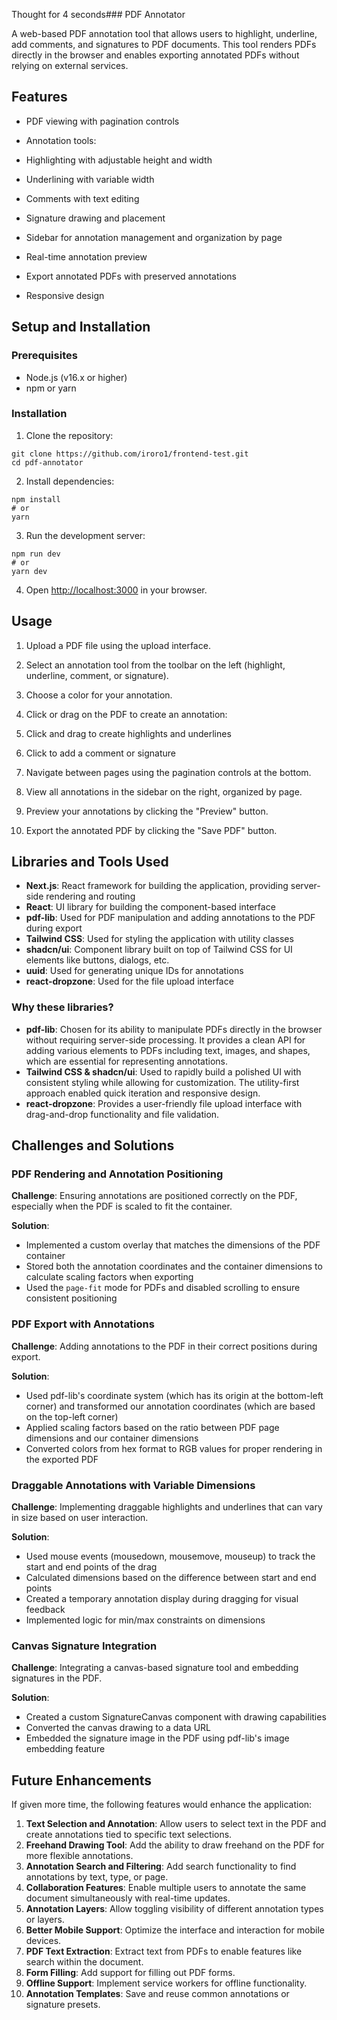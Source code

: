 Thought for 4 seconds### PDF Annotator

A web-based PDF annotation tool that allows users to highlight, underline, add comments, and signatures to PDF documents. This tool renders PDFs directly in the browser and enables exporting annotated PDFs without relying on external services.

## Features

- PDF viewing with pagination controls
- Annotation tools:

- Highlighting with adjustable height and width
- Underlining with variable width
- Comments with text editing
- Signature drawing and placement

- Sidebar for annotation management and organization by page
- Real-time annotation preview
- Export annotated PDFs with preserved annotations
- Responsive design

## Setup and Installation

### Prerequisites

- Node.js (v16.x or higher)
- npm or yarn

### Installation

1. Clone the repository:

```shellscript
git clone https://github.com/iroro1/frontend-test.git
cd pdf-annotator
```

2. Install dependencies:

```shellscript
npm install
# or
yarn
```

3. Run the development server:

```shellscript
npm run dev
# or
yarn dev
```

4. Open [http://localhost:3000](http://localhost:3000) in your browser.

## Usage

1. Upload a PDF file using the upload interface.
2. Select an annotation tool from the toolbar on the left (highlight, underline, comment, or signature).
3. Choose a color for your annotation.
4. Click or drag on the PDF to create an annotation:

5. Click and drag to create highlights and underlines
6. Click to add a comment or signature

7. Navigate between pages using the pagination controls at the bottom.
8. View all annotations in the sidebar on the right, organized by page.
9. Preview your annotations by clicking the "Preview" button.
10. Export the annotated PDF by clicking the "Save PDF" button.

## Libraries and Tools Used

- **Next.js**: React framework for building the application, providing server-side rendering and routing
- **React**: UI library for building the component-based interface
- **pdf-lib**: Used for PDF manipulation and adding annotations to the PDF during export
- **Tailwind CSS**: Used for styling the application with utility classes
- **shadcn/ui**: Component library built on top of Tailwind CSS for UI elements like buttons, dialogs, etc.
- **uuid**: Used for generating unique IDs for annotations
- **react-dropzone**: Used for the file upload interface

### Why these libraries?

- **pdf-lib**: Chosen for its ability to manipulate PDFs directly in the browser without requiring server-side processing. It provides a clean API for adding various elements to PDFs including text, images, and shapes, which are essential for representing annotations.
- **Tailwind CSS & shadcn/ui**: Used to rapidly build a polished UI with consistent styling while allowing for customization. The utility-first approach enabled quick iteration and responsive design.
- **react-dropzone**: Provides a user-friendly file upload interface with drag-and-drop functionality and file validation.

## Challenges and Solutions

### PDF Rendering and Annotation Positioning

**Challenge**: Ensuring annotations are positioned correctly on the PDF, especially when the PDF is scaled to fit the container.

**Solution**:

- Implemented a custom overlay that matches the dimensions of the PDF container
- Stored both the annotation coordinates and the container dimensions to calculate scaling factors when exporting
- Used the `page-fit` mode for PDFs and disabled scrolling to ensure consistent positioning

### PDF Export with Annotations

**Challenge**: Adding annotations to the PDF in their correct positions during export.

**Solution**:

- Used pdf-lib's coordinate system (which has its origin at the bottom-left corner) and transformed our annotation coordinates (which are based on the top-left corner)
- Applied scaling factors based on the ratio between PDF page dimensions and our container dimensions
- Converted colors from hex format to RGB values for proper rendering in the exported PDF

### Draggable Annotations with Variable Dimensions

**Challenge**: Implementing draggable highlights and underlines that can vary in size based on user interaction.

**Solution**:

- Used mouse events (mousedown, mousemove, mouseup) to track the start and end points of the drag
- Calculated dimensions based on the difference between start and end points
- Created a temporary annotation display during dragging for visual feedback
- Implemented logic for min/max constraints on dimensions

### Canvas Signature Integration

**Challenge**: Integrating a canvas-based signature tool and embedding signatures in the PDF.

**Solution**:

- Created a custom SignatureCanvas component with drawing capabilities
- Converted the canvas drawing to a data URL
- Embedded the signature image in the PDF using pdf-lib's image embedding feature

## Future Enhancements

If given more time, the following features would enhance the application:

1. **Text Selection and Annotation**: Allow users to select text in the PDF and create annotations tied to specific text selections.
2. **Freehand Drawing Tool**: Add the ability to draw freehand on the PDF for more flexible annotations.
3. **Annotation Search and Filtering**: Add search functionality to find annotations by text, type, or page.
4. **Collaboration Features**: Enable multiple users to annotate the same document simultaneously with real-time updates.
5. **Annotation Layers**: Allow toggling visibility of different annotation types or layers.
6. **Better Mobile Support**: Optimize the interface and interaction for mobile devices.
7. **PDF Text Extraction**: Extract text from PDFs to enable features like search within the document.
8. **Form Filling**: Add support for filling out PDF forms.
9. **Offline Support**: Implement service workers for offline functionality.
10. **Annotation Templates**: Save and reuse common annotations or signature presets.
